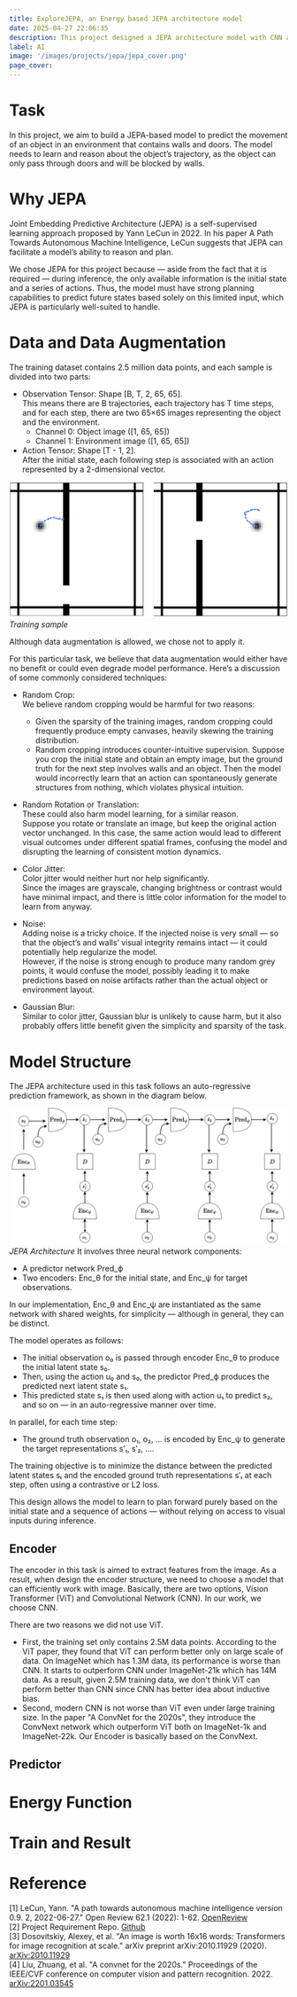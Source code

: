 ```yaml
---
title: ExploreJEPA, an Energy based JEPA architecture model
date: 2025-04-27 22:06:35
description: This project designed a JEPA architecture model with CNN and MLPs as encoder and predictor. The main task is to predict the trajetory of an object in an environment with wall and door. Check the code at https://github.com/shawnyin128/ExploerJEPA_an_environment_probing_model.
label: AI
image: '/images/projects/jepa/jepa_cover.png'
page_cover: 
---
```


# Task
In this project, we aim to build a JEPA-based model to predict the movement of an object in an environment that contains walls and doors. The model needs to learn and reason about the object’s trajectory, as the object can only pass through doors and will be blocked by walls.

# Why JEPA
Joint Embedding Predictive Architecture (JEPA) is a self-supervised learning approach proposed by Yann LeCun in 2022. In his paper A Path Towards Autonomous Machine Intelligence, LeCun suggests that JEPA can facilitate a model’s ability to reason and plan. <br>

We chose JEPA for this project because — aside from the fact that it is required — during inference, the only available information is the initial state and a series of actions. Thus, the model must have strong planning capabilities to predict future states based solely on this limited input, which JEPA is particularly well-suited to handle.

# Data and Data Augmentation
The training dataset contains 2.5 million data points, and each sample is divided into two parts:
- Observation Tensor: Shape [B, T, 2, 65, 65]. <br>
This means there are B trajectories, each trajectory has T time steps, and for each step, there are two 65×65 images representing the object and the environment.
    - Channel 0: Object image ([1, 65, 65])
    - Channel 1: Environment image ([1, 65, 65])
- Action Tensor: Shape [T - 1, 2]. <br>
After the initial state, each following step is associated with an action represented by a 2-dimensional vector.

![Training sample](/images/projects/jepa/data.png)
*Training sample*

Although data augmentation is allowed, we chose not to apply it. <br>

For this particular task, we believe that data augmentation would either have no benefit or could even degrade model performance. Here’s a discussion of some commonly considered techniques: <br>

- Random Crop: <br>
We believe random cropping would be harmful for two reasons:
    - Given the sparsity of the training images, random cropping could frequently produce empty canvases, heavily skewing the training distribution.
    - Random cropping introduces counter-intuitive supervision. Suppose you crop the initial state and obtain an empty image, but the ground truth for the next step involves walls and an object. Then the model would incorrectly learn that an action can spontaneously generate structures from nothing, which violates physical intuition.

- Random Rotation or Translation: <br>
These could also harm model learning, for a similar reason. <br>
Suppose you rotate or translate an image, but keep the original action vector unchanged. In this case, the same action would lead to different visual outcomes under different spatial frames, confusing the model and disrupting the learning of consistent motion dynamics.

- Color Jitter: <br>
Color jitter would neither hurt nor help significantly. <br>
Since the images are grayscale, changing brightness or contrast would have minimal impact, and there is little color information for the model to learn from anyway.

- Noise: <br>
Adding noise is a tricky choice.
If the injected noise is very small — so that the object’s and walls’ visual integrity remains intact — it could potentially help regularize the model. <br>
However, if the noise is strong enough to produce many random grey points, it would confuse the model, possibly leading it to make predictions based on noise artifacts rather than the actual object or environment layout.

- Gaussian Blur: <br>
Similar to color jitter, Gaussian blur is unlikely to cause harm, but it also probably offers little benefit given the simplicity and sparsity of the task.

# Model Structure
The JEPA architecture used in this task follows an auto-regressive prediction framework, as shown in the diagram below.

![JEPA Architecture](/images/projects/jepa/jepa_structure.png)
*JEPA Architecture*
It involves three neural network components:
- A predictor network Pred_ϕ
- Two encoders: Enc_θ for the initial state, and Enc_ψ for target observations.

In our implementation, Enc_θ and Enc_ψ are instantiated as the same network with shared weights, for simplicity — although in general, they can be distinct.

The model operates as follows:
- The initial observation o₀ is passed through encoder Enc_θ to produce the initial latent state s₀.
- Then, using the action u₀ and s₀, the predictor Pred_ϕ produces the predicted next latent state s₁.
- This predicted state s₁ is then used along with action u₁ to predict s₂, and so on — in an auto-regressive manner over time.

In parallel, for each time step:
- The ground truth observation o₁, o₂, ... is encoded by Enc_ψ to generate the target representations s′₁, s′₂, ....

The training objective is to minimize the distance between the predicted latent states sₜ and the encoded ground truth representations s′ₜ at each step, often using a contrastive or L2 loss.

This design allows the model to learn to plan forward purely based on the initial state and a sequence of actions — without relying on access to visual inputs during inference.

## Encoder
The encoder in this task is aimed to extract features from the image. As a result, when design the encoder structure, we need to choose a model that can efficiently work with image. Basically, there are two options, Vision Transformer (ViT) and Convolutional Network (CNN). In our work, we choose CNN. 

There are two reasons we did not use ViT. 
- First, the training set only contains 2.5M data points. According to the ViT paper, they found that ViT can perform better only on large scale of data. On ImageNet which has 1.3M data, its performance is worse than CNN. It starts to outperform CNN under ImageNet-21k which has 14M data. As a result, given 2.5M training data, we don't think ViT can perform better than CNN since CNN has better idea about inductive bias. 
- Second, modern CNN is not worse than ViT even under large training size. In the paper "A ConvNet for the 2020s", they introduce the ConvNext network which outperform ViT both on ImageNet-1k and ImageNet-22k. Our Encoder is basically based on the ConvNext.

## Predictor

# Energy Function

# Train and Result

# Reference
[1] LeCun, Yann. "A path towards autonomous machine intelligence version 0.9. 2, 2022-06-27." Open Review 62.1 (2022): 1-62. [OpenReview](https://openreview.net/pdf?id=BZ5a1r-kVsf) <br>
[2] Project Requirement Repo. [Github](https://github.com/alexnwang/DL25SP-Final-Project?tab=readme-ov-file) <br>
[3] Dosovitskiy, Alexey, et al. "An image is worth 16x16 words: Transformers for image recognition at scale." arXiv preprint arXiv:2010.11929 (2020). [arXiv:2010.11929](https://arxiv.org/pdf/2010.11929) <br>
[4] Liu, Zhuang, et al. "A convnet for the 2020s." Proceedings of the IEEE/CVF conference on computer vision and pattern recognition. 2022. [arXiv:2201.03545](https://arxiv.org/pdf/2201.03545)

